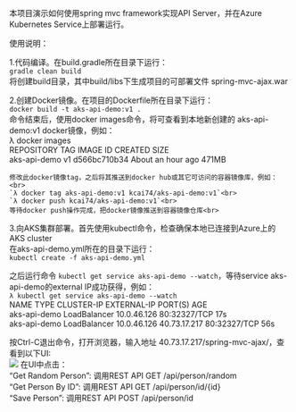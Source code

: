 本项目演示如何使用spring mvc framework实现API Server，并在Azure Kubernetes Service上部署运行。<br>

使用说明：

1.代码编译。在build.gradle所在目录下运行：<br>
  `gradle clean build`<br>
  将创建build目录，其中build/libs下生成项目的可部署文件 spring-mvc-ajax.war
  
2.创建Docker镜像。在项目的Dockerfile所在目录下运行：<br>
  `docker build -t aks-api-demo:v1 .`<br>
  命令结束后，使用docker images命令，将可查看到本地新创建的 aks-api-demo:v1 docker镜像，例如：<br>
  λ docker images<br>
	REPOSITORY                              TAG                 IMAGE ID            CREATED             SIZE<br>
	aks-api-demo                            v1                  d566bc710b34        About an hour ago   471MB

	修改此docker镜像tag，之后将其推送到docker hub或其它可访问的容器镜像库，例如：<br>
	`λ docker tag aks-api-demo:v1 kcai74/aks-api-demo:v1`<br>
	`λ docker push kcai74/aks-api-demo:v1`<br>
	等待docker push操作完成，把docker镜像推送到容器镜像仓库<br>
	
3.向AKS集群部署。首先使用kubectl命令，检查确保本地已连接到Azure上的AKS cluster<br>
  在aks-api-demo.yml所在的目录下运行：<br>
  `kubectl create -f aks-api-demo.yml`
  
  之后运行命令 `kubectl get service aks-api-demo --watch`，等待service aks-api-demo的external IP成功获得，例如：<br>
  `λ kubectl get service aks-api-demo --watch`<br>
	NAME           TYPE           CLUSTER-IP    EXTERNAL-IP   PORT(S)        AGE<br>
	aks-api-demo   LoadBalancer   10.0.46.126   <pending>     80:32327/TCP   17s<br>
	aks-api-demo   LoadBalancer   10.0.46.126   40.73.17.217   80:32327/TCP   56s

  按Ctrl-C退出命令，打开浏览器，输入地址 40.73.17.217/spring-mvc-ajax/，查看到以下UI:<br>
  ![](https://github.com/kylercai/spring-mvc-ajax/edit/master/UI.jpg)
  在UI中点击：<br>
  “Get Random Person”: 调用REST API GET /api/person/random<br>
  “Get Person By ID”: 调用REST API GET /api/person/id/{id}<br>
  “Save Person”: 调用REST API POST /api/person/id<br>
